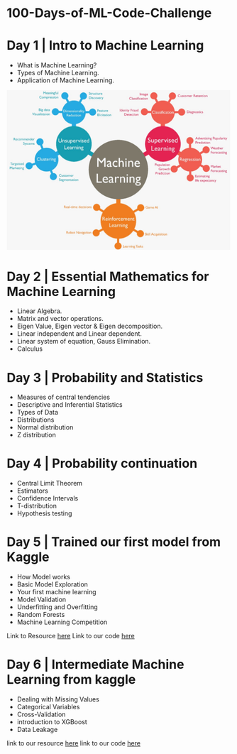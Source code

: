 ﻿# 100-Days-of-ML-Code-Challenge

# Day 1 | Intro to Machine Learning

* What is Machine Learning?
* Types of Machine Learning. 
* Application of Machine Learning.

![image](Images/machine-learning.jpg)

# Day 2 | Essential Mathematics for Machine Learning

* Linear Algebra.
* Matrix and vector operations.
* Eigen Value, Eigen vector & Eigen decomposition.
* Linear independent and Linear dependent.
* Linear system of equation, Gauss Elimination.
* Calculus

# Day 3 | Probability and Statistics

* Measures of central tendencies
* Descriptive and Inferential Statistics
* Types of Data
* Distributions
* Normal distribution
* Z distribution

# Day 4 | Probability continuation

* Central Limit Theorem
* Estimators
* Confidence Intervals
* T-distribution
* Hypothesis testing

# Day 5 | Trained our first model from Kaggle 

* How Model works
* Basic Model Exploration
* Your first machine learning
* Model Validation
* Underfitting and Overfitting
* Random Forests
* Machine Learning Competition

Link to Resource [here](https://www.kaggle.com/learn/intro-to-machine-learning)
Link to our code [here](https://github.com/ashu-ashish/100-Days-of-ML-Code-Challenge/tree/main/Code/1_Intro%20to%20machine%20Learning%20from%20kaggle)


# Day 6 | Intermediate Machine Learning from kaggle


* Dealing with Missing Values
* Categorical Variables
* Cross-Validation
* introduction to XGBoost
* Data Leakage

link to our resource [here](https://www.kaggle.com/learn/intermediate-machine-learning)
link to our code [here]()

